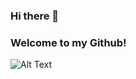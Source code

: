 ### Hi there 👋

### Welcome to my Github!

![Alt Text](https://media.giphy.com/media/vFKqnCdLPNOKc/giphy.gif)
